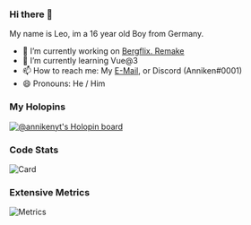 ### Hi there 👋

My name is Leo, im a 16 year old Boy from Germany.
<!--
**AnnikenYT/AnnikenYT** is a ✨ _special_ ✨ repository because its `README.md` (this file) appears on your GitHub profile.

Here are some ideas to get you started:

- 🔭 I’m currently working on ...
- 🌱 I’m currently learning ...
- 👯 I’m looking to collaborate on ...
- 🤔 I’m looking for help with ...
- 💬 Ask me about ...
- 📫 How to reach me: ...
- 😄 Pronouns: ...
- ⚡ Fun fact: ...
-->
- 🔭 I’m currently working on [Bergflix. Remake](https://github.com/bergflix-remake)
- 🌱 I’m currently learning Vue@3
- 📫 How to reach me: My [E-Mail](mailto:anniken@mooonshine.net), or Discord (Anniken#0001)
- 😄 Pronouns: He / Him
### My Holopins
[![@annikenyt's Holopin board](https://holopin.io/api/user/board?user=annikenyt)](https://holopin.io/@annikenyt)

### Code Stats
![Card](https://github-readme-stats.vercel.app/api?username=annikenyt&theme=vue-dark)

### Extensive Metrics
![Metrics](https://metrics.lecoq.io/AnnikenYT?template=classic&isocalendar=1&languages=1&gists=1&lines=1&repositories=1&pagespeed=1&repositories=100&repositories.batch=100&repositories.forks=false&repositories.affiliations=owner&isocalendar.duration=half-year&languages.limit=8&languages.sections=most-used&languages.colors=github&languages.threshold=0%25&languages.indepth=false&languages.categories=markup%2C%20programming&languages.recent.categories=markup%2C%20programming&languages.recent.load=300&languages.recent.days=14&pagespeed.url=annikenyt.github.io&pagespeed.detailed=false&pagespeed.screenshot=true&config.timezone=Europe%2FBerlin)
